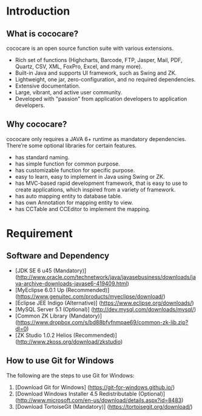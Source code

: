 # Introduction

## What is cococare?

cococare is an open source function suite with various extensions.

* Rich set of functions (Highcharts, Barcode, FTP, Jasper, Mail, PDF, Quartz, CSV, XML, FoxPro, Excel, and many more).
* Built-in Java and supports UI framework, such as Swing and ZK.
* Lightweight, one jar, zero-configuration, and no required dependencies.
* Extensive documentation.
* Large, vibrant, and active user community.
* Developed with "passion" from application developers to application developers.

## Why cococare?

cococare only requires a JAVA 6+ runtime as mandatory dependencies. There’re some optional libraries for certain features.

* has standard naming.
* has simple function for common purpose.
* has customizable function for specific purpose.
* easy to learn, easy to implement in Java using Swing or ZK.
* has MVC-based rapid development framework, that is easy to use to create applications, which inspired from a variety of framework.
* has auto mapping entity to database table.
* has own Annotation for mapping entity to view.
* has CCTable and CCEditor to implement the mapping.

# Requirement

## Software and Dependency

*	[JDK SE 6 u45 (Mandatory)] (http://www.oracle.com/technetwork/java/javasebusiness/downloads/java-archive-downloads-javase6-419409.html)
*	[MyEclipse 6.0.1 Up (Recommended)] (https://www.genuitec.com/products/myeclipse/download/)
*	[Eclipse JEE Indigo (Alternative)] (https://www.eclipse.org/downloads/)
*	[MySQL Server 5.1 (Optional)] (http://dev.mysql.com/downloads/mysql/)
*	[Common ZK Library (Mandatory)] (https://www.dropbox.com/s/bd88bfvfnmpae69/common-zk-lib.zip?dl=0)
*	[ZK Studio 1.0.2 Helios (Recommended)] (http://www.zkoss.org/download/zkstudio)

## How to use Git for Windows

The following are the steps to use Git for Windows:

1.	[Download Git for Windows] (https://git-for-windows.github.io/)
2.	[Download Windows Installer 4.5 Redistributable (Optional)] (http://www.microsoft.com/en-us/download/details.aspx?id=8483)
3.	[Download TortoiseGit (Mandatory)] (https://tortoisegit.org/download/)
